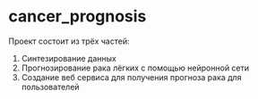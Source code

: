 # cancer_prognosis
Проект состоит из трёх частей:
  1. Синтезирование данных
  2. Прогнозирование рака лёгких с помощью нейронной сети
  3. Создание веб сервиса для получения прогноза рака для пользователей
